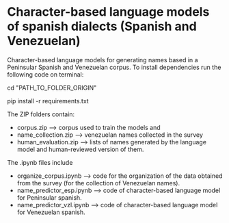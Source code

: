 # Character-based language models of spanish dialects (Spanish and Venezuelan)
Character-based language models for generating names based in a Peninsular Spanish and Venezuelan corpus. To install dependencies run the following code on terminal:

cd "PATH_TO_FOLDER_ORIGIN"

pip install -r requirements.txt

The ZIP folders contain: 
* corpus.zip --> corpus used to train the models and 
* name_collection.zip --> venezuelan names collected in the survey
* human_evaluation.zip --> lists of names generated by the language model and human-reviewed version of them. 

The .ipynb files include
* organize_corpus.ipynb --> code for the organization of the data obtained from the survey (for the collection of Venezuelan names).
*  name_predictor_esp.ipynb --> code of character-based language model for Peninsular spanish.
*  name_predictor_vzl.ipynb --> code of character-based language model for Venezuelan spanish.
